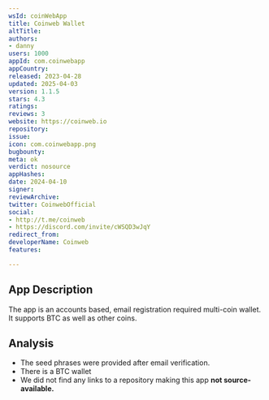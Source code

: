 ```yaml
---
wsId: coinWebApp
title: Coinweb Wallet
altTitle: 
authors:
- danny
users: 1000
appId: com.coinwebapp
appCountry: 
released: 2023-04-28
updated: 2025-04-03
version: 1.1.5
stars: 4.3
ratings: 
reviews: 3
website: https://coinweb.io
repository: 
issue: 
icon: com.coinwebapp.png
bugbounty: 
meta: ok
verdict: nosource
appHashes: 
date: 2024-04-10
signer: 
reviewArchive: 
twitter: CoinwebOfficial
social:
- http://t.me/coinweb
- https://discord.com/invite/cWSQD3wJqY
redirect_from: 
developerName: Coinweb
features: 

---
```


## App Description 

The app is an accounts based, email registration required multi-coin wallet. It supports BTC as well as other coins.

## Analysis 

- The seed phrases were provided after email verification.
- There is a BTC wallet
- We did not find any links to a repository making this app **not source-available.**

